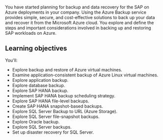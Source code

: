 You have started planning for backup and data recovery for the SAP on Azure deployments in your company. Using the Azure Backup service provides simple, secure, and cost-effective solutions to back up your data and recover it from the Microsoft Azure cloud. You explore and define the steps and important considerations involved in backing up and restoring SAP workloads on Azure.

## Learning objectives

You'll:

- Explore backup and restore of Azure virtual machines.
- Examine application-consistent backup of Azure Linux virtual machines.
- Explore application backup.
- Explore database backup.
- Explore SAP HANA backup.
- Implement SAP HANA backup scheduling strategy.
- Explore SAP HANA file-level backups.
- Create SAP HANA snapshot-based backups.
- Explore SQL Server Backup to URL (Azure Storage).
- Explore SQL Server file-snapshot backups.
- Explore Oracle backup.
- Explore SQL Server backups.
- Set up disaster recovery for SQL Server.
